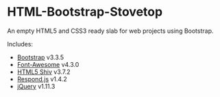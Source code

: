 HTML-Bootstrap-Stovetop
=======================

An empty HTML5 and CSS3 ready slab for web projects using Bootstrap.

Includes:
* [Bootstrap](http://getbootstrap.com/) v3.3.5
* [Font-Awesome](http://fortawesome.github.io/Font-Awesome/) v4.3.0
* [HTML5 Shiv](https://github.com/aFarkas/html5shiv) v3.7.2
* [Respond.js](https://github.com/scottjehl/Respond) v1.4.2
* [jQuery](http://jquery.com/) v1.11.3
